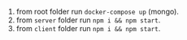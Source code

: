 1. from root folder run `docker-compose up` (mongo).
2. from `server` folder run `npm i && npm start`.
3. from `client` folder run `npm i && npm start`.
